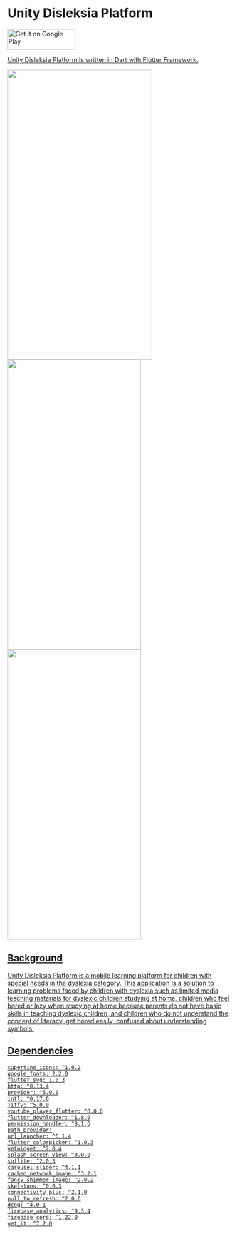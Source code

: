 # Unity Disleksia Platform

<a href="https://play.google.com/store/apps/details?id=com.udp.app" target="_blank"><img alt="Get it on Google Play" src="https://plyoapp.com/wp-content/uploads/2018/05/coming-soon-google-play.png" width="153" height="46">

Unity Disleksia Platform is written in Dart with Flutter Framework.

<img src="https://user-images.githubusercontent.com/43909622/200169225-645756ed-3e0a-423c-8b60-9cda91c293a9.png" alt="" width="325" height="650" /> <img src="https://user-images.githubusercontent.com/43909622/200169255-3db6481b-290a-4c17-8e7b-bc9ff14486f4.png" alt="" width="300" height="650" /> <img src="https://user-images.githubusercontent.com/43909622/200169312-265f9ddf-1032-492b-bdbd-b326fe617262.png" alt="" width="300" height="650" />

## Background

Unity Disleksia Platform is a mobile learning platform for children with special needs in the dyslexia category. This application is a solution to learning problems faced by children with dyslexia such as limited media teaching materials for dyslexic children studying at home, children who feel bored or lazy when studying at home because parents do not have basic skills in teaching dyslexic children, and children who do not understand the concept of literacy, get bored easily, confused about understanding symbols.

## **Dependencies**
```
cupertino_icons: ^1.0.2
google_fonts: 2.2.0
flutter_svg: 1.0.3
http: ^0.13.4
provider: ^5.0.0
intl: ^0.17.0
jiffy: ^5.0.0
youtube_player_flutter: ^8.0.0
flutter_downloader: ^1.8.0
permission_handler: ^8.1.6
path_provider:
url_launcher: ^6.1.4
flutter_colorpicker: ^1.0.3
getwidget: ^2.0.4
splash_screen_view: ^3.0.0
sqflite: ^2.0.3
carousel_slider: ^4.1.1
cached_network_image: ^3.2.1
fancy_shimmer_image: ^2.0.2
skeletons: ^0.0.3
connectivity_plus: ^2.1.0
pull_to_refresh: ^2.0.0
dcdg: ^4.0.1
firebase_analytics: ^9.3.4
firebase_core: ^1.22.0
get_it: ^7.2.0
```
